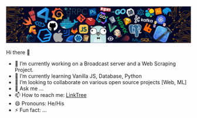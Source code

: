 ![GitHub Banner](images/github-banner.png)

Hi there 👋  
- 🔭 I’m currently working on a Broadcast server and a Web Scraping Project.
- 🌱 I’m currently learning Vanilla JS, Database, Python  
- 👯 I’m looking to collaborate on various open source projects [Web, ML]  
- 💬 Ask me ...  
- 📫 How to reach me: [LinkTree](https://linktr.ee/rahim.jr)  
- 😄 Pronouns: He/His  
- ⚡ Fun fact: ...
